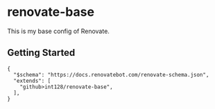 # renovate-base

This is my base config of Renovate.

## Getting Started

```json5
{
  "$schema": "https://docs.renovatebot.com/renovate-schema.json",
  "extends": [
    "github>int128/renovate-base",
  ],
}
```
